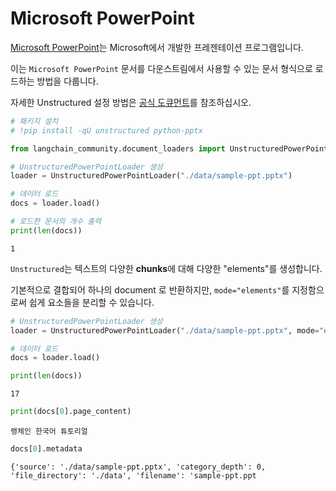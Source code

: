 
# Microsoft PowerPoint

[Microsoft PowerPoint](https://en.wikipedia.org/wiki/Microsoft_PowerPoint)는 Microsoft에서 개발한 프레젠테이션 프로그램입니다.

이는 `Microsoft PowerPoint` 문서를 다운스트림에서 사용할 수 있는 문서 형식으로 로드하는 방법을 다룹니다.

자세한 Unstructured 설정 방법은 [공식 도큐먼트](https://docs.unstructured.io/open-source/core-functionality/overview)를 참조하십시오.

```python
# 패키지 설치
# !pip install -qU unstructured python-pptx
```


```python
from langchain_community.document_loaders import UnstructuredPowerPointLoader

# UnstructuredPowerPointLoader 생성
loader = UnstructuredPowerPointLoader("./data/sample-ppt.pptx")

# 데이터 로드
docs = loader.load()

# 로드한 문서의 개수 출력
print(len(docs))
```

```
1
```

`Unstructured`는 텍스트의 다양한 **chunks**에 대해 다양한 "elements"를 생성합니다.

기본적으로 결합되어 하나의 document 로 반환하지만, `mode="elements"`를 지정함으로써 쉽게 요소들을 분리할 수 있습니다.


```python
# UnstructuredPowerPointLoader 생성
loader = UnstructuredPowerPointLoader("./data/sample-ppt.pptx", mode="elements")

# 데이터 로드
docs = loader.load()

print(len(docs))
```

```
17
```


```python
print(docs[0].page_content)
```

```
랭체인 한국어 튜토리얼
```


```python
docs[0].metadata
```

```
{'source': './data/sample-ppt.pptx', 'category_depth': 0, 'file_directory': './data', 'filename': 'sample-ppt.ppt
```